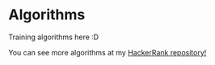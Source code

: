 # Algorithms

Training algorithms here :D

You can see more algorithms at my [HackerRank repository!](https://github.com/leocabrallce/HackerRank/tree/master/Algorithms)

